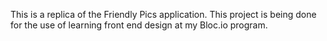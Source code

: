 This is a replica of the Friendly Pics application. This project is being done for the use of learning front end design at my Bloc.io program.